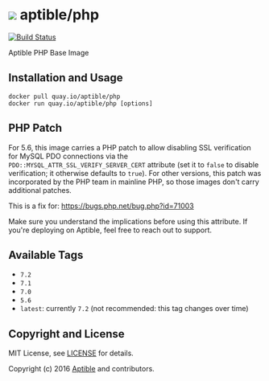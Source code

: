 # ![](https://gravatar.com/avatar/11d3bc4c3163e3d238d558d5c9d98efe?s=64) aptible/php

[![Build Status](https://travis-ci.org/aptible/docker-php.svg?branch=master)](https://travis-ci.org/aptible/docker-php)

Aptible PHP Base Image

## Installation and Usage

    docker pull quay.io/aptible/php
    docker run quay.io/aptible/php [options]

## PHP Patch

For 5.6, this image carries a PHP patch to allow disabling SSL verification for
MySQL PDO connections via the `PDO::MYSQL_ATTR_SSL_VERIFY_SERVER_CERT`
attribute (set it to `false` to disable verification; it otherwise defaults to
`true`). For other versions, this patch was incorporated by the PHP team in
mainline PHP, so those images don't carry additional patches.

This is a fix for: https://bugs.php.net/bug.php?id=71003

Make sure you understand the implications before using this attribute. If
you're deploying on Aptible, feel free to reach out to support.

## Available Tags

* `7.2`
* `7.1`
* `7.0`
* `5.6`
* `latest`: currently `7.2` (not recommended: this tag changes over time)

## Copyright and License

MIT License, see [LICENSE](LICENSE.md) for details.

Copyright (c) 2016 [Aptible](https://www.aptible.com) and contributors.
